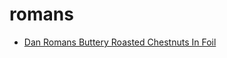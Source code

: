 # romans

 * [Dan Romans Buttery Roasted Chestnuts In Foil](../../index/d/dan-romans-buttery-roasted-chestnuts-in-foil-51135080.json)
